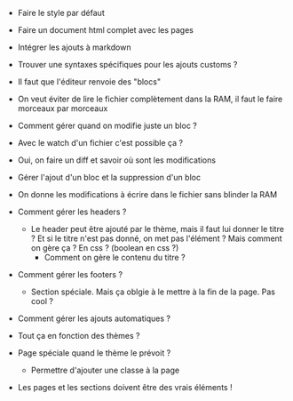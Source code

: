 - Faire le style par défaut
- Faire un document html complet avec les pages
- Intégrer les ajouts à markdown
- Trouver une syntaxes spécifiques pour les ajouts customs ?


- Il faut que l'éditeur renvoie des "blocs"
- On veut éviter de lire le fichier complètement dans la RAM, il faut le faire morceaux par morceaux
- Comment gérer quand on modifie juste un bloc ?
- Avec le watch d'un fichier c'est possible ça ?
- Oui, on faire un diff et savoir où sont les modifications
- Gérer l'ajout d'un bloc et la suppression d'un bloc
- On donne les modifications à écrire dans le fichier sans blinder la RAM



- Comment gérer les headers ?
  - Le header peut être ajouté par le thème, mais il faut lui donner le titre ? Et si le titre n'est pas donné, on met pas l'élément ? Mais comment on gère ça ? En css ? (boolean en css ?)
	- Comment on gère le contenu du titre ?
- Comment gérer les footers ?
  - Section spéciale. Mais ça oblgie à le mettre à la fin de la page. Pas cool ?
- Comment gérer les ajouts automatiques ?
- Tout ça en fonction des thèmes ?
- Page spéciale quand le thème le prévoit ?
	- Permettre d'ajouter une classe à la page

- Les pages et les sections doivent être des vrais éléments !
